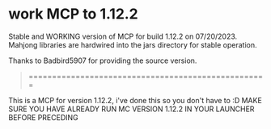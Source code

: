 # work MCP to 1.12.2
Stable and WORKING version of MCP for build 1.12.2 on 07/20/2023. 
Mahjong libraries are hardwired into the jars directory for stable operation.

Thanks to Badbird5907 for providing the source version.
>===================================================

This is a MCP for version 1.12.2, i've done this so you don't have to :D
MAKE SURE YOU HAVE ALREADY RUN MC VERSION 1.12.2 IN YOUR LAUNCHER BEFORE PRECEDING


